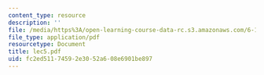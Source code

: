 ```yaml
---
content_type: resource
description: ''
file: /media/https%3A/open-learning-course-data-rc.s3.amazonaws.com/6-111-introductory-digital-systems-laboratory-spring-2006/fc2ed51174592e3052a608e6901be897_lec5.pdf
file_type: application/pdf
resourcetype: Document
title: lec5.pdf
uid: fc2ed511-7459-2e30-52a6-08e6901be897
---
```

